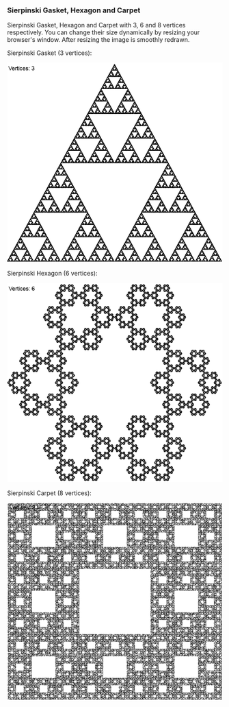 ### Sierpinski Gasket, Hexagon and Carpet

Sierpinski Gasket, Hexagon and Carpet with 3, 6 and 8 vertices respectively.
You can change their size dynamically by resizing your browser's window.
After resizing the image is smoothly redrawn.

Sierpinski Gasket (3 vertices):

![Sierpinski Gasket](../data/2019.01.05-sierpinski-gasket.png)

Sierpinski Hexagon (6 vertices):

![Sierpinski Hexagon](../data/2019.01.05-sierpinski-hexagon.png)

Sierpinski Carpet (8 vertices):

![Sierpinski Carpet](../data/2019.01.05-sierpinski-carpet.png)
